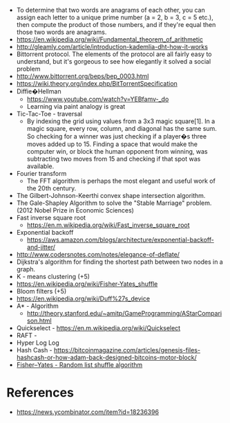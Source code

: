 *  To determine that two words are anagrams of each other, you can assign each letter to a unique prime number (a = 2, b = 3, c = 5 etc.), then compute the product of those numbers, and if they're equal then those two words are anagrams.
  * https://en.wikipedia.org/wiki/Fundamental_theorem_of_arithmetic
* http://gleamly.com/article/introduction-kademlia-dht-how-it-works
*  Bittorrent protocol. The elements of the protocol are all fairly easy to understand, but it's gorgeous to see how elegantly it solved a social problem
  * http://www.bittorrent.org/beps/bep_0003.html
  * https://wiki.theory.org/index.php/BitTorrentSpecification
* Diffie�Hellman
  * https://www.youtube.com/watch?v=YEBfamv-_do
  * Learning via paint analogy is great
* Tic-Tac-Toe - traversal  
  *  By indexing the grid using values from a 3x3 magic square[1]. In a magic square, every row, column, and diagonal has the same sum. So checking for a winner was just checking if a player�s three moves added up to 15. Finding a space that would make the computer win, or block the human opponent from winning, was subtracting two moves from 15 and checking if that spot was available.
* Fourier transform
  * The FFT algorithm is perhaps the most elegant and useful work of the 20th century.
* The Gilbert-Johnson-Keerthi convex shape intersection algorithm.   
* The Gale-Shapley Algorithm to solve the "Stable Marriage" problem. (2012 Nobel Prize in Economic Sciences)
* Fast inverse square root
  * https://en.m.wikipedia.org/wiki/Fast_inverse_square_root
* Exponential backoff
  * https://aws.amazon.com/blogs/architecture/exponential-backoff-and-jitter/
* http://www.codersnotes.com/notes/elegance-of-deflate/
* Dijkstra's algorithm for finding the shortest path between two nodes in a graph.
* K - means clustering (+5)
* https://en.wikipedia.org/wiki/Fisher-Yates_shuffle
* Bloom filters  (+5)
* https://en.wikipedia.org/wiki/Duff%27s_device
* A* - Algorithm
  * http://theory.stanford.edu/~amitp/GameProgramming/AStarComparison.html
* Quickselect    - https://en.m.wikipedia.org/wiki/Quickselect
* RAFT -
* Hyper Log Log
* Hash Cash - https://bitcoinmagazine.com/articles/genesis-files-hashcash-or-how-adam-back-designed-bitcoins-motor-block/
* [Fisher–Yates - Random list shuffle algorithm](https://en.wikipedia.org/wiki/Fisher%E2%80%93Yates_shuffle)

# References
* https://news.ycombinator.com/item?id=18236396